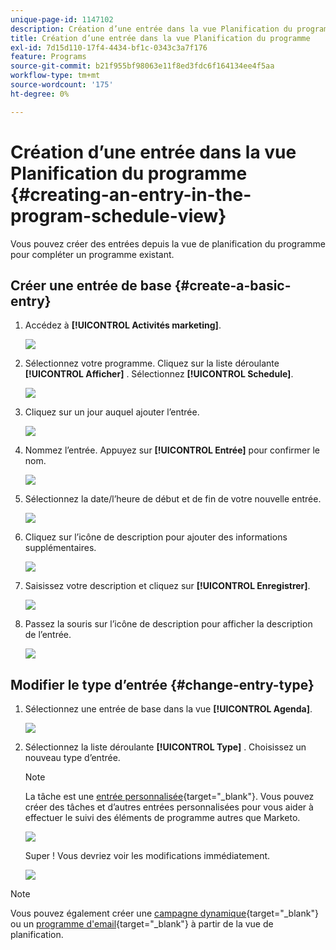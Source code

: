 ```yaml
---
unique-page-id: 1147102
description: Création d’une entrée dans la vue Planification du programme - Documents Marketo - Documentation du produit
title: Création d’une entrée dans la vue Planification du programme
exl-id: 7d15d110-17f4-4434-bf1c-0343c3a7f176
feature: Programs
source-git-commit: b21f955bf98063e11f8ed3fdc6f164134ee4f5aa
workflow-type: tm+mt
source-wordcount: '175'
ht-degree: 0%

---
```


# Création d’une entrée dans la vue Planification du programme {#creating-an-entry-in-the-program-schedule-view}

Vous pouvez créer des entrées depuis la vue de planification du programme pour compléter un programme existant.

## Créer une entrée de base {#create-a-basic-entry}

1. Accédez à **[!UICONTROL Activités marketing]**.

   ![](assets/login-marketing-activities-1.png)

1. Sélectionnez votre programme. Cliquez sur la liste déroulante **[!UICONTROL Afficher]** . Sélectionnez **[!UICONTROL Schedule]**.

   ![](assets/image2014-9-16-9-3a22-3a7.png)

1. Cliquez sur un jour auquel ajouter l’entrée.

   ![](assets/image2014-9-16-9-3a22-3a33.png)

1. Nommez l’entrée. Appuyez sur **[!UICONTROL Entrée]** pour confirmer le nom.

   ![](assets/image2014-9-16-9-3a22-3a59.png)

1. Sélectionnez la date/l’heure de début et de fin de votre nouvelle entrée.

   ![](assets/image2014-9-16-9-3a23-3a39.png)

1. Cliquez sur l’icône de description pour ajouter des informations supplémentaires.

   ![](assets/image2014-9-16-9-3a25-3a23.png)

1. Saisissez votre description et cliquez sur **[!UICONTROL Enregistrer]**.

   ![](assets/image2014-9-16-9-3a25-3a39.png)

1. Passez la souris sur l’icône de description pour afficher la description de l’entrée.

   ![](assets/image2014-9-16-9-3a25-3a51.png)

## Modifier le type d’entrée {#change-entry-type}

1. Sélectionnez une entrée de base dans la vue **[!UICONTROL Agenda]**.

   ![](assets/image2014-9-16-9-3a26-3a5.png)

1. Sélectionnez la liste déroulante **[!UICONTROL Type]** . Choisissez un nouveau type d’entrée.

   >[!NOTE]
   >
   >La tâche est une [entrée personnalisée](/help/marketo/product-docs/core-marketo-concepts/programs/program-schedule-view/create-custom-entry-types.md){target="_blank"}. Vous pouvez créer des tâches et d’autres entrées personnalisées pour vous aider à effectuer le suivi des éléments de programme autres que Marketo.

   ![](assets/image2014-9-16-9-3a26-3a36.png)

   Super ! Vous devriez voir les modifications immédiatement.

   ![](assets/image2014-9-16-9-3a27-3a21.png)

>[!NOTE]
>
> Vous pouvez également créer une [campagne dynamique](/help/marketo/product-docs/core-marketo-concepts/programs/program-schedule-view/creating-a-batch-smart-campaign-in-the-program-schedule-view.md){target="_blank"} ou un [programme d&#39;email](/help/marketo/product-docs/core-marketo-concepts/programs/program-schedule-view/creating-a-new-email-program-in-the-schedule-view.md){target="_blank"} à partir de la vue de planification.
